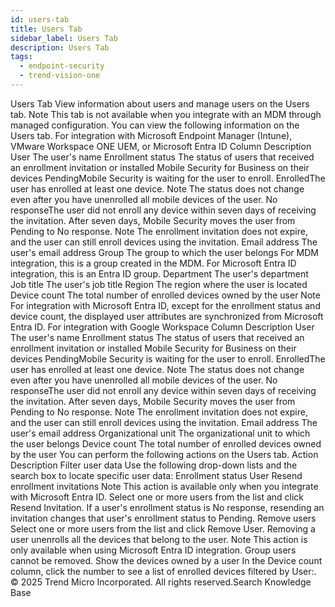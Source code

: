 ```yaml
---
id: users-tab
title: Users Tab
sidebar_label: Users Tab
description: Users Tab
tags:
  - endpoint-security
  - trend-vision-one
---
```


 Users Tab View information about users and manage users on the Users tab. Note This tab is not available when you integrate with an MDM through managed configuration. You can view the following information on the Users tab. For integration with Microsoft Endpoint Manager (Intune), VMware Workspace ONE UEM, or Microsoft Entra ID Column Description User The user's name Enrollment status The status of users that received an enrollment invitation or installed Mobile Security for Business on their devices PendingMobile Security is waiting for the user to enroll. EnrolledThe user has enrolled at least one device. Note The status does not change even after you have unenrolled all mobile devices of the user. No responseThe user did not enroll any device within seven days of receiving the invitation. After seven days, Mobile Security moves the user from Pending to No response. Note The enrollment invitation does not expire, and the user can still enroll devices using the invitation. Email address The user's email address Group The group to which the user belongs For MDM integration, this is a group created in the MDM. For Microsoft Entra ID integration, this is an Entra ID group. Department The user's department Job title The user's job title Region The region where the user is located Device count The total number of enrolled devices owned by the user Note For integration with Microsoft Entra ID, except for the enrollment status and device count, the displayed user attributes are synchronized from Microsoft Entra ID. For integration with Google Workspace Column Description User The user's name Enrollment status The status of users that received an enrollment invitation or installed Mobile Security for Business on their devices PendingMobile Security is waiting for the user to enroll. EnrolledThe user has enrolled at least one device. Note The status does not change even after you have unenrolled all mobile devices of the user. No responseThe user did not enroll any device within seven days of receiving the invitation. After seven days, Mobile Security moves the user from Pending to No response. Note The enrollment invitation does not expire, and the user can still enroll devices using the invitation. Email address The user's email address Organizational unit The organizational unit to which the user belongs Device count The total number of enrolled devices owned by the user You can perform the following actions on the Users tab. Action Description Filter user data Use the following drop-down lists and the search box to locate specific user data: Enrollment status User Resend enrollment invitations Note This action is available only when you integrate with Microsoft Entra ID. Select one or more users from the list and click Resend Invitation. If a user's enrollment status is No response, resending an invitation changes that user's enrollment status to Pending. Remove users Select one or more users from the list and click Remove User. Removing a user unenrolls all the devices that belong to the user. Note This action is only available when using Microsoft Entra ID integration. Group users cannot be removed. Show the devices owned by a user In the Device count column, click the number to see a list of enrolled devices filtered by User:. © 2025 Trend Micro Incorporated. All rights reserved.Search Knowledge Base